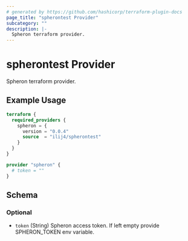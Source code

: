 ```yaml
---
# generated by https://github.com/hashicorp/terraform-plugin-docs
page_title: "spherontest Provider"
subcategory: ""
description: |-
  Spheron terraform provider.
---
```


# spherontest Provider

Spheron terraform provider.

## Example Usage

```terraform
terraform {
  required_providers {
    spheron = {
      version = "0.0.4"
      source  = "ilij4/spherontest"
    }
  }
}

provider "spheron" {
  # token = ""
}
```

<!-- schema generated by tfplugindocs -->
## Schema

### Optional

- `token` (String) Spheron access token. If left empty provide SPHERON_TOKEN env variable.

